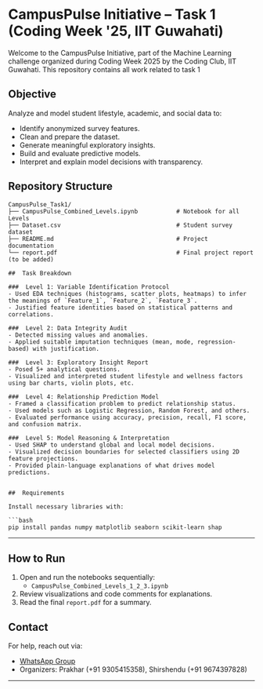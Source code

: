
#  CampusPulse Initiative – Task 1 (Coding Week '25, IIT Guwahati)

Welcome to the CampusPulse Initiative, part of the Machine Learning challenge organized during Coding Week 2025 by the Coding Club, IIT Guwahati. This repository contains all work related to task 1


##  Objective

Analyze and model student lifestyle, academic, and social data to:

- Identify anonymized survey features.
- Clean and prepare the dataset.
- Generate meaningful exploratory insights.
- Build and evaluate predictive models.
- Interpret and explain model decisions with transparency.


##  Repository Structure

```
CampusPulse_Task1/
├── CampusPulse_Combined_Levels.ipynb           # Notebook for all Levels 
├── Dataset.csv                                 # Student survey dataset
├── README.md                                   # Project documentation
└── report.pdf                                  # Final project report (to be added)

##  Task Breakdown

###  Level 1: Variable Identification Protocol
- Used EDA techniques (histograms, scatter plots, heatmaps) to infer the meanings of `Feature_1`, `Feature_2`, `Feature_3`.
- Justified feature identities based on statistical patterns and correlations.

###  Level 2: Data Integrity Audit
- Detected missing values and anomalies.
- Applied suitable imputation techniques (mean, mode, regression-based) with justification.

###  Level 3: Exploratory Insight Report
- Posed 5+ analytical questions.
- Visualized and interpreted student lifestyle and wellness factors using bar charts, violin plots, etc.

###  Level 4: Relationship Prediction Model
- Framed a classification problem to predict relationship status.
- Used models such as Logistic Regression, Random Forest, and others.
- Evaluated performance using accuracy, precision, recall, F1 score, and confusion matrix.

###  Level 5: Model Reasoning & Interpretation
- Used SHAP to understand global and local model decisions.
- Visualized decision boundaries for selected classifiers using 2D feature projections.
- Provided plain-language explanations of what drives model predictions.


##  Requirements

Install necessary libraries with:

```bash
pip install pandas numpy matplotlib seaborn scikit-learn shap
```

---

##  How to Run

1. Open and run the notebooks sequentially:
   - `CampusPulse_Combined_Levels_1_2_3.ipynb` 
2. Review visualizations and code comments for explanations.
3. Read the final `report.pdf`  for a summary.


##  Contact

For help, reach out via:
-  [WhatsApp Group](https://chat.whatsapp.com/L1bV7nqt8nl5i5xIPLlinj)
-  Organizers: Prakhar (+91 9305415358), Shirshendu (+91 9674397828)

---



